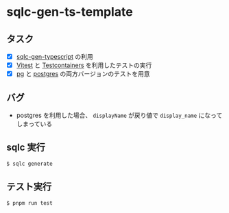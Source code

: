 # sqlc-gen-ts-template

## タスク

- [x] [sqlc-gen-typescript](https://github.com/sqlc-dev/sqlc-gen-typescript) の利用
- [x] [Vitest](https://vitest.dev/) と [Testcontainers](https://testcontainers.com/) を利用したテストの実行
- [x] [pg](https://www.npmjs.com/package/pg) と [postgres](https://www.npmjs.com/package/postgres) の両方バージョンのテストを用意

## バグ

- postgres を利用した場合、 `displayName` が戻り値で `display_name` になってしまっている

## sqlc 実行

```bash
$ sqlc generate
```

## テスト実行

```bash
$ pnpm run test
```
